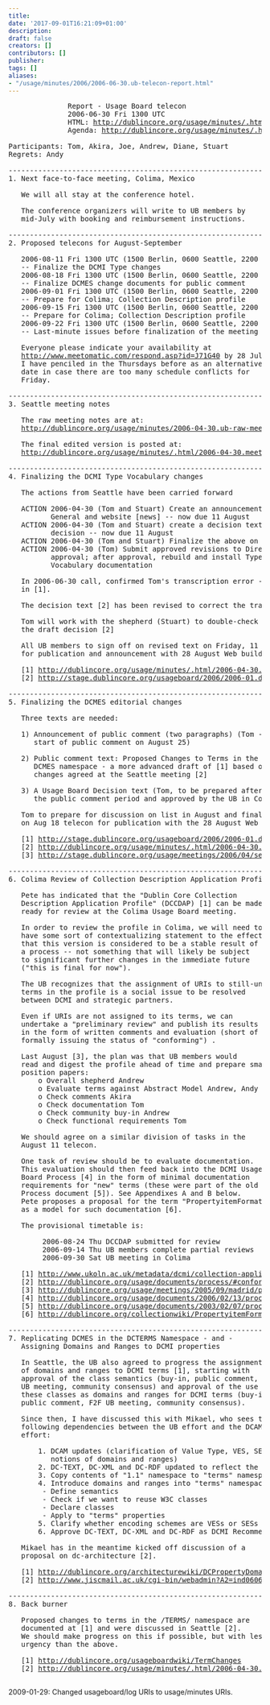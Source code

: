 ```yaml
---
title: 
date: '2017-09-01T16:21:09+01:00'
description: 
draft: false
creators: []
contributors: []
publisher: 
tags: []
aliases:
- "/usage/minutes/2006/2006-06-30.ub-telecon-report.html"
---
```


<pre>
              Report - Usage Board telecon
              2006-06-30 Fri 1300 UTC
              HTML: <a href="http://dublincore.org/usage/minutes/2006/2006-06-30.ub-telecon-report.html">http://dublincore.org/usage/minutes/.html/2006-06-30.ub-telecon-report.html</a>
              Agenda: <a href="http://dublincore.org/usage/minutes/2006/2006-06-30.ub-telecon-agenda.html">http://dublincore.org/usage/minutes/.html/2006-06-30.ub-telecon-agenda.html</a>

Participants: Tom, Akira, Joe, Andrew, Diane, Stuart
Regrets: Andy

----------------------------------------------------------------------
1. Next face-to-face meeting, Colima, Mexico

   We will all stay at the conference hotel.

   The conference organizers will write to UB members by
   mid-July with booking and reimbursement instructions.

----------------------------------------------------------------------
2. Proposed telecons for August-September

   2006-08-11 Fri 1300 UTC (1500 Berlin, 0600 Seattle, 2200 Tokyo)
   -- Finalize the DCMI Type changes
   2006-08-18 Fri 1300 UTC (1500 Berlin, 0600 Seattle, 2200 Tokyo)
   -- Finalize DCMES change documents for public comment
   2006-09-01 Fri 1300 UTC (1500 Berlin, 0600 Seattle, 2200 Tokyo)
   -- Prepare for Colima; Collection Description profile
   2006-09-15 Fri 1300 UTC (1500 Berlin, 0600 Seattle, 2200 Tokyo)
   -- Prepare for Colima; Collection Description profile
   2006-09-22 Fri 1300 UTC (1500 Berlin, 0600 Seattle, 2200 Tokyo)
   -- Last-minute issues before finalization of the meeting packet

   Everyone please indicate your availability at
   <a href="http://www.meetomatic.com/respond.asp?id=J71G40">http://www.meetomatic.com/respond.asp?id=J71G40</a> by 28 July.
   I have penciled in the Thursdays before as an alternative
   date in case there are too many schedule conflicts for
   Friday.

----------------------------------------------------------------------
3. Seattle meeting notes

   The raw meeting notes are at:
   <a href="http://dublincore.org/usage/minutes/2006-04-30.ub-raw-meeting-notes.doc">http://dublincore.org/usage/minutes/2006-04-30.ub-raw-meeting-notes.doc</a>

   The final edited version is posted at:
   <a href="http://dublincore.org/usage/minutes/2006/2006-04-30.meeting-notes-final.html">http://dublincore.org/usage/minutes/.html/2006-04-30.meeting-notes-final.html</a>

----------------------------------------------------------------------
4. Finalizing the DCMI Type Vocabulary changes

   The actions from Seattle have been carried forward

   ACTION 2006-04-30 (Tom and Stuart) Create an announcement text for DC
          General and website [news] -- now due 11 August
   ACTION 2006-04-30 (Tom and Stuart) create a decision text and numbered
          decision -- now due 11 August
   ACTION 2006-04-30 (Tom and Stuart) Finalize the above on the list
   ACTION 2006-04-30 (Tom) Submit approved revisions to Directorate for
          approval; after approval, rebuild and install Type
          Vocabulary documentation
   
   In 2006-06-30 call, confirmed Tom's transcription error - now corrected
   in [1].

   The decision text [2] has been revised to correct the transcription errors.

   Tom will work with the shepherd (Stuart) to double-check
   the draft decision [2]

   All UB members to sign off on revised text on Friday, 11 August, telecon
   for publication and announcement with 28 August Web build.

   [1] <a href="http://dublincore.org/usage/minutes/2006/2006-04-30.meeting-notes-final.html">http://dublincore.org/usage/minutes/.html/2006-04-30.meeting-notes-final.html</a>
   [2] <a href="http://stage.dublincore.org/usageboard/2006/2006-01.dcmitype/dcmitype-decision/">http://stage.dublincore.org/usageboard/2006/2006-01.dcmitype/dcmitype-decision/</a>

----------------------------------------------------------------------
5. Finalizing the DCMES editorial changes

   Three texts are needed:

   1) Announcement of public comment (two paragraphs) (Tom - for 
      start of public comment on August 25)

   2) Public comment text: Proposed Changes to Terms in the
      DCMES namespace - a more advanced draft of [1] based on
      changes agreed at the Seattle meeting [2]

   3) A Usage Board Decision text (Tom, to be prepared after
      the public comment period and approved by the UB in Colima)

   Tom to prepare for discussion on list in August and finalization
   on Aug 18 telecon for publication with the 28 August Web build.

   [1] <a href="http://stage.dublincore.org/usageboard/2006/2006-01.definitions/term-changes/">http://stage.dublincore.org/usageboard/2006/2006-01.definitions/term-changes/</a>
   [2] <a href="http://dublincore.org/usage/minutes/2006/2006-04-30.meeting-notes-final.html">http://dublincore.org/usage/minutes/.html/2006-04-30.meeting-notes-final.html</a>
   [3] <a href="http://stage.dublincore.org/usage/meetings/2006/04/seattle/term-changes/">http://stage.dublincore.org/usage/meetings/2006/04/seattle/term-changes/</a>

----------------------------------------------------------------------
6. Colima Review of Collection Description Application Profile (shepherd: Andrew)

   Pete has indicated that the "Dublin Core Collection
   Description Application Profile" (DCCDAP) [1] can be made
   ready for review at the Colima Usage Board meeting.

   In order to review the profile in Colima, we will need to
   have some sort of contextualizing statement to the effect
   that this version is considered to be a stable result of
   a process -- not something that will likely be subject
   to significant further changes in the immediate future
   ("this is final for now").

   The UB recognizes that the assignment of URIs to still-undeclared
   terms in the profile is a social issue to be resolved
   between DCMI and strategic partners.

   Even if URIs are not assigned to its terms, we can
   undertake a "preliminary review" and publish its results
   in the form of written comments and evaluation (short of
   formally issuing the status of "conforming") .

   Last August [3], the plan was that UB members would
   read and digest the profile ahead of time and prepare small 
   position papers:
       o Overall shepherd Andrew
       o Evaluate terms against Abstract Model Andrew, Andy
       o Check comments Akira
       o Check documentation Tom
       o Check community buy-in Andrew
       o Check functional requirements Tom

   We should agree on a similar division of tasks in the
   August 11 telecon.

   One task of review should be to evaluate documentation.
   This evaluation should then feed back into the DCMI Usage
   Board Process [4] in the form of minimal documentation
   requirements for "new" terms (these were part of the old
   Process document [5]). See Appendixes A and B below.
   Pete proposes a proposal for the term "PropertyitemFormat"
   as a model for such documentation [6].

   The provisional timetable is:

        2006-08-24 Thu DCCDAP submitted for review
        2006-09-14 Thu UB members complete partial reviews
        2006-09-30 Sat UB meeting in Colima

   [1] <a href="http://www.ukoln.ac.uk/metadata/dcmi/collection-application-profile/2006-02-24/">http://www.ukoln.ac.uk/metadata/dcmi/collection-application-profile/2006-02-24/</a>
   [2] <a href="http://dublincore.org/usage/documents/process/#conforming">http://dublincore.org/usage/documents/process/#conforming</a>
   [3] <a href="http://dublincore.org/usage/meetings/2005/09/madrid/profile-collection/">http://dublincore.org/usage/meetings/2005/09/madrid/profile-collection/</a>
   [4] <a href="http://dublincore.org/usage/documents/2006/02/13/process/">http://dublincore.org/usage/documents/2006/02/13/process/</a>
   [5] <a href="http://dublincore.org/usage/documents/2003/02/07/process/">http://dublincore.org/usage/documents/2003/02/07/process/</a>
   [6] <a href="http://dublincore.org/collectionwiki/PropertyitemFormat">http://dublincore.org/collectionwiki/PropertyitemFormat</a>

----------------------------------------------------------------------
7. Replicating DCMES in the DCTERMS Namespace - and -
   Assigning Domains and Ranges to DCMI properties

   In Seattle, the UB also agreed to progress the assignment
   of domains and ranges to DCMI terms [1], starting with
   approval of the class semantics (buy-in, public comment, F2F
   UB meeting, community consensus) and approval of the use of
   these classes as domains and ranges for DCMI terms (buy-in,
   public comment, F2F UB meeting, community consensus).

   Since then, I have discussed this with Mikael, who sees the 
   following dependencies between the UB effort and the DCAM
   effort:
   
       1. DCAM updates (clarification of Value Type, VES, SES, introduce
          notions of domains and ranges)
       2. DC-TEXT, DC-XML and DC-RDF updated to reflect the above
       3. Copy contents of "1.1" namespace to "terms" namespace
       4. Introduce domains and ranges into "terms" namespace
        - Define semantics
        - Check if we want to reuse W3C classes
        - Declare classes
        - Apply to "terms" properties
       5. Clarify whether encoding schemes are VESs or SESs
       6. Approve DC-TEXT, DC-XML and DC-RDF as DCMI Recommendations

   Mikael has in the meantime kicked off discussion of a 
   proposal on dc-architecture [2].
   
   [1] <a href="http://dublincore.org/architecturewiki/DCPropertyDomainsRanges">http://dublincore.org/architecturewiki/DCPropertyDomainsRanges</a>
   [2] <a href="http://www.jiscmail.ac.uk/cgi-bin/webadmin?A2=ind0606&amp;L=dc-architecture&amp;P=5526">http://www.jiscmail.ac.uk/cgi-bin/webadmin?A2=ind0606&amp;L=dc-architecture&amp;P=5526</a>

----------------------------------------------------------------------
8. Back burner

   Proposed changes to terms in the /TERMS/ namespace are
   documented at [1] and were discussed in Seattle [2].
   We should make progress on this if possible, but with less
   urgency than the above.

   [1] <a href="http://dublincore.org/usageboardwiki/TermChanges">http://dublincore.org/usageboardwiki/TermChanges</a>
   [2] <a href="http://dublincore.org/usage/minutes/2006/2006-04-30.meeting-notes-final.html">http://dublincore.org/usage/minutes/.html/2006-04-30.meeting-notes-final.html</a>

</pre>2009-01-29: Changed usageboard/log URIs to usage/minutes URIs.

